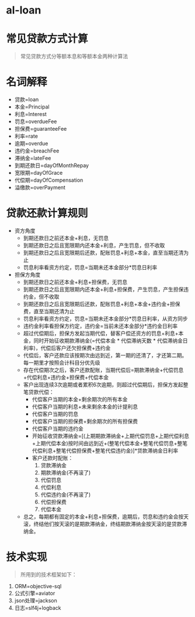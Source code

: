 # al-loan

# 常见贷款方式计算
> 常见贷款方式分等额本息和等额本金两种计算法

# 名词解释
- 贷款=loan
- 本金=Principal
- 利息=Interest
- 罚息=overdueFee
- 担保费=guaranteeFee
- 利率=rate
- 逾期=overdue
- 违约金=breachFee
- 滞纳金=lateFee
- 到期还款日=dayOfMonthRepay
- 宽限期=dayOfGrace
- 代偿期=dayOfCompensation
- 溢缴款=overPayment

# 贷款还款计算规则
- 资方角度
    - 到期还款日之前还本金+利息，无罚息
    - 到期还款日之后且宽限期内还本金+利息，产生罚息，但不收取
    - 到期还款日之后且宽限期后还款，配账罚息+利息+本金，直至当期还清为止
    - 罚息利率看资方约定，罚息=当期未还本金部分*罚息日利率
- 担保方角度
    - 到期还款日之前还本金+利息+担保费，无罚息
    - 到期还款日之后且宽限期内还本金+利息+担保费，产生罚息，产生担保违约金，但不收取
    - 到期还款日之后且宽限期后还款，配账罚息+利息+本金+违约金+担保费，直至当期还清为止
    - 罚息利率看资方约定，罚息=当期未还本金部分*罚息日利率，从资方同步
    - 违约金利率看担保方约定，违约金=当前未还本金部分*违约金日利率
    - 超过代偿期后，担保方发起当期代偿，替客户偿还资方的罚息+利息+本金，同时开始征收期款滞纳金(=代偿本金 * 代偿滞纳天数 * 代偿滞纳金日利率)，代偿后客户还欠担保费+违约金
    - 代偿后，客户还款应该按期次由远到近，第一期的还清了，才还第二期。每一期里才按照会计科目分优先级
    - 存在代偿期次之后，客户还款配账，当期代偿后=期款滞纳金+代偿罚息+代偿利息+违约金+担保费+代偿本金
    - 客户出现连续3次逾期或者累积6次逾期，则超过代偿期后，担保方发起整笔贷款代偿：
        - 代偿客户当期的本金+剩余期次的所有本金
        - 代偿客户当期的利息+未来剩余本金的计提利息
        - 代偿客户当期的罚息
        - 代偿客户当期的担保费+剩余期次的所有担保费
        - 代偿客户当期的违约金
        - 开始征收贷款滞纳金=[(上期期款滞纳金+上期代偿罚息+上期代偿利息+上期代偿本金)按时间由远到近+(整笔代偿本金+整笔代偿罚息+整笔代偿利息+整笔代偿担保费+整笔代偿违约金)]*贷款滞纳金日利率
        - 客户还款时配账：
            1. 贷款滞纳金
            2. 期款滞纳金(不再滚了)
            3. 代偿罚息
            4. 代偿利息
            5. 代偿违约金(不再滚了)
            6. 代偿担保费
            7. 代偿本金
    - 总之，每期都有固定的本金+利息+担保费，逾期后，罚息和违约金会按天滚，终结他们按天滚的是期款滞纳金，终结期款滞纳金按天滚的是贷款滞纳金。
    
# 技术实现
> 所用到的技术框架如下：
1. ORM=objective-sql
2. 公式引擎=aviator
3. json处理=jackson
4. 日志=slf4j+logback
